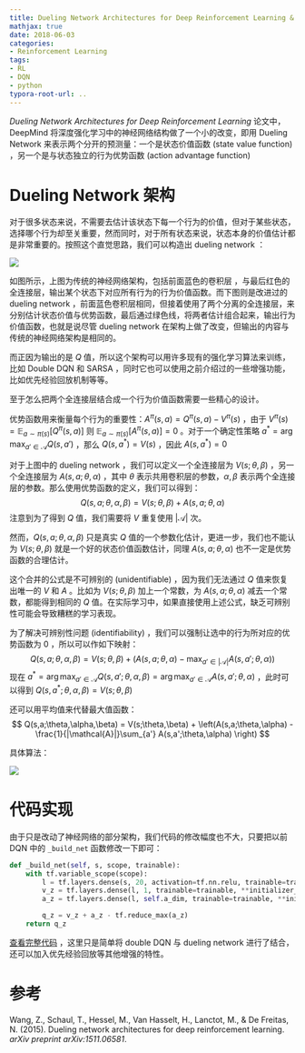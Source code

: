 ```yaml
---
title: Dueling Network Architectures for Deep Reinforcement Learning & 代码实现
mathjax: true
date: 2018-06-03
categories:
- Reinforcement Learning
tags:
- RL
- DQN
- python
typora-root-url: ..
---
```


*Dueling Network Architectures for Deep Reinforcement Learning* 论文中， DeepMind 将深度强化学习中的神经网络结构做了一个小的改变，即用 Dueling Network 来表示两个分开的预测量：一个是状态价值函数 (state value function) ，另一个是与状态独立的行为优势函数 (action advantage function)

<!--more-->

# Dueling Network 架构

对于很多状态来说，不需要去估计该状态下每一个行为的价值，但对于某些状态，选择哪个行为却至关重要，然而同时，对于所有状态来说，状态本身的价值估计都是非常重要的。按照这个直觉思路，我们可以构造出 dueling network ：

![](/images/2018-06-03-Dueling-Network-Architectures-for-Deep-Reinforcement-Learning-代码实现/Co5fkq.png)

如图所示，上图为传统的神经网络架构，包括前面蓝色的卷积层 ，与最后红色的全连接层，输出某个状态下对应所有行为的行为价值函数。而下图则是改进过的 dueling network ，前面蓝色卷积层相同，但接着使用了两个分离的全连接层，来分别估计状态价值与优势函数，最后通过绿色线，将两者估计组合起来，输出行为价值函数，也就是说尽管 dueling network 在架构上做了改变，但输出的内容与传统的神经网络架构是相同的。

而正因为输出的是 $Q$ 值，所以这个架构可以用许多现有的强化学习算法来训练，比如 Double DQN 和 SARSA ，同时它也可以使用之前介绍过的一些增强功能，比如优先经验回放机制等等。

至于怎么把两个全连接层结合成一个行为价值函数需要一些精心的设计。

优势函数用来衡量每个行为的重要性：$A^\pi(s,a) = Q^\pi(s,a)-V^\pi(s)$ ，由于 $V^\pi(s) = \mathbb{E}_{a\sim\pi(s)}[Q^\pi(s,a)]$ 则 $\mathbb{E}_{a\sim\pi(s)}[A^\pi(s,a)] = 0$ 。对于一个确定性策略 $a^*=\arg\max_{a'\in\mathcal{A}} Q(s,a')$ ，那么 $Q(s,a^*) = V(s)$ ，因此 $A(s,a^*)=0$

对于上图中的 dueling network ，我们可以定义一个全连接层为 $V(s;\theta,\beta)$ ，另一个全连接层为 $A(s,a;\theta,\alpha)$ ，其中 $\theta$ 表示共用卷积层的参数，$\alpha,\beta$ 表示两个全连接层的参数。那么使用优势函数的定义，我们可以得到：
$$
Q(s,a;\theta,\alpha,\beta) = V(s;\theta,\beta) + A(s,a;\theta,\alpha)
$$
注意到为了得到 $Q$ 值，我们需要将 $V$ 重复使用 $|\mathcal{A}|$ 次。

然而，$Q(s,a;\theta,\alpha,\beta)$ 只是真实 $Q$ 值的一个参数化估计，更进一步，我们也不能认为 $V(s;\theta,\beta)$ 就是一个好的状态价值函数估计，同理 $A(s,a;\theta,\alpha)$ 也不一定是优势函数的合理估计。

这个合并的公式是不可辨别的 (unidentifiable) ，因为我们无法通过 $Q$ 值来恢复出唯一的 $V$ 和 $A$ 。比如为 $V(s;\theta,\beta)$ 加上一个常数，为 $A(s,a;\theta,\alpha)$ 减去一个常数，都能得到相同的 $Q$ 值。在实际学习中，如果直接使用上述公式，缺乏可辨别性可能会导致糟糕的学习表现。

为了解决可辨别性问题 (identifiability) ，我们可以强制让选中的行为所对应的优势函数为 0 ，所以可以作如下映射：
$$
Q(s,a;\theta,\alpha,\beta) = V(s;\theta,\beta) + (A(s,a;\theta,\alpha) -\max_{a'\in |\mathcal{A}|}A(s,a';\theta,\alpha) )
$$
现在 $a^*=\arg\max_{a'\in\mathcal{A}}Q(s,a';\theta,\alpha,\beta) = \arg\max_{a'\in\mathcal{A}}A(s,a';\theta,\alpha)$ ，此时可以得到 $Q(s,a^*;\theta,\alpha,\beta) = V(s;\theta,\beta)$

还可以用平均值来代替最大值函数：
$$
Q(s,a;\theta,\alpha,\beta) = V(s;\theta,\beta) + \left(A(s,a;\theta,\alpha) - \frac{1}{|\mathcal{A}|}\sum_{a'} A(s,a';\theta,\alpha) \right)
$$

具体算法：

![](/images/2018-06-03-Dueling-Network-Architectures-for-Deep-Reinforcement-Learning-代码实现/CoojSK.png)

# 代码实现

由于只是改动了神经网络的部分架构，我们代码的修改幅度也不大，只要把以前 DQN 中的 `_build_net` 函数修改一下即可：

```python
def _build_net(self, s, scope, trainable):
    with tf.variable_scope(scope):
        l = tf.layers.dense(s, 20, activation=tf.nn.relu, trainable=trainable, ** initializer_helper)
        v_z = tf.layers.dense(l, 1, trainable=trainable, **initializer_helper)
        a_z = tf.layers.dense(l, self.a_dim, trainable=trainable, **initializer_helper)

        q_z = v_z + a_z - tf.reduce_max(a_z)
    return q_z
```

[查看完整代码](https://github.com/BlueFisher/Reinforcement-Learning/tree/master/Deep_Q_Network/Dueling_DQN) ，这里只是简单将 double DQN 与 dueling network 进行了结合，还可以加入优先经验回放等其他增强的特性。

# 参考

Wang, Z., Schaul, T., Hessel, M., Van Hasselt, H., Lanctot, M., & De Freitas, N. (2015). Dueling network architectures for deep reinforcement learning. *arXiv preprint arXiv:1511.06581*.